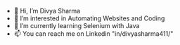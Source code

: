 - 👋 Hi, I’m Divya Sharma
- 👀 I’m interested in Automating Websites and Coding
- 🌱 I’m currently learning Selenium with Java
- 📫 You can reach me on Linkedin "in/divyasharma411/"


<!-- - 💞️ I’m looking to collaborate on -->
<!---
divyasharma4/divyasharma4 is a ✨ special ✨ repository because its `README.md` (this file) appears on your GitHub profile.
You can click the Preview link to take a look at your changes.
--->
